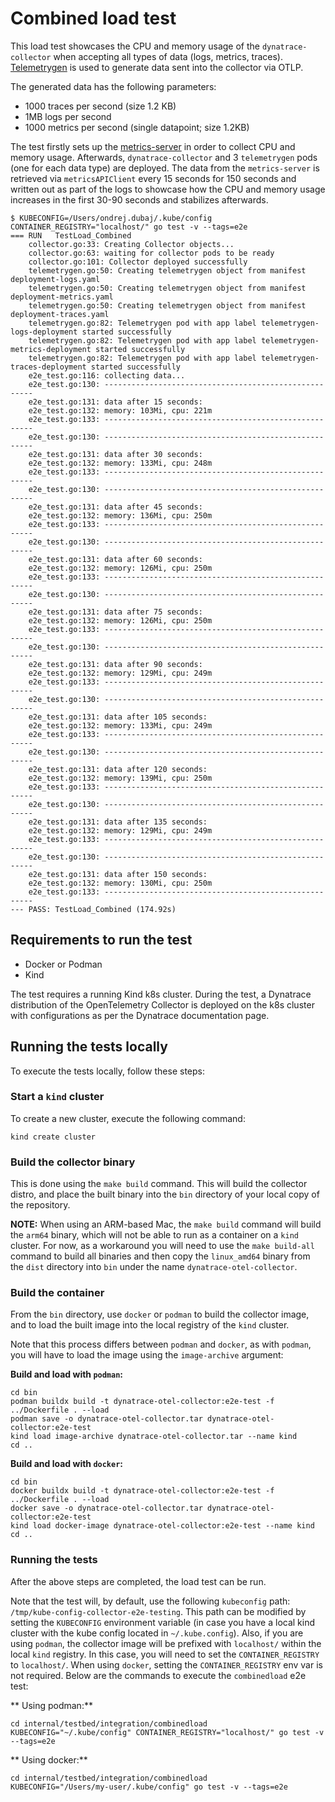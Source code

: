 # Combined load test

This load test showcases the CPU and memory usage of the `dynatrace-collector` when accepting all
types of data (logs, metrics, traces).
[Telemetrygen](https://github.com/open-telemetry/opentelemetry-collector-contrib/tree/main/cmd/telemetrygen#telemetry-generator-for-opentelemetry)
is used to generate data sent into the collector via OTLP.

The generated data has the following parameters:

- 1000 traces per second (size 1.2 KB)
- 1MB logs per second
- 1000 metrics per second (single datapoint; size 1.2KB)

The test firstly sets up the [metrics-server](https://kubernetes-sigs.github.io/metrics-server/)
in order to collect CPU and memory usage.
Afterwards, `dynatrace-collector` and 3 `telemetrygen` pods (one for each data type)
are deployed.
The data from the `metrics-server` is retrieved via `metricsAPIClient` every 15 seconds for 150 seconds
and written out as part of the logs to showcase how the CPU and memory usage increases in the first 30-90 seconds
and stabilizes afterwards.

```shell
$ KUBECONFIG=/Users/ondrej.dubaj/.kube/config CONTAINER_REGISTRY="localhost/" go test -v --tags=e2e
=== RUN   TestLoad_Combined
    collector.go:33: Creating Collector objects...
    collector.go:63: waiting for collector pods to be ready
    collector.go:101: Collector deployed successfully
    telemetrygen.go:50: Creating telemetrygen object from manifest deployment-logs.yaml
    telemetrygen.go:50: Creating telemetrygen object from manifest deployment-metrics.yaml
    telemetrygen.go:50: Creating telemetrygen object from manifest deployment-traces.yaml
    telemetrygen.go:82: Telemetrygen pod with app label telemetrygen-logs-deployment started successfully
    telemetrygen.go:82: Telemetrygen pod with app label telemetrygen-metrics-deployment started successfully
    telemetrygen.go:82: Telemetrygen pod with app label telemetrygen-traces-deployment started successfully
    e2e_test.go:116: collecting data...
    e2e_test.go:130: ------------------------------------------------------
    e2e_test.go:131: data after 15 seconds:
    e2e_test.go:132: memory: 103Mi, cpu: 221m
    e2e_test.go:133: ------------------------------------------------------
    e2e_test.go:130: ------------------------------------------------------
    e2e_test.go:131: data after 30 seconds:
    e2e_test.go:132: memory: 133Mi, cpu: 248m
    e2e_test.go:133: ------------------------------------------------------
    e2e_test.go:130: ------------------------------------------------------
    e2e_test.go:131: data after 45 seconds:
    e2e_test.go:132: memory: 136Mi, cpu: 250m
    e2e_test.go:133: ------------------------------------------------------
    e2e_test.go:130: ------------------------------------------------------
    e2e_test.go:131: data after 60 seconds:
    e2e_test.go:132: memory: 126Mi, cpu: 250m
    e2e_test.go:133: ------------------------------------------------------
    e2e_test.go:130: ------------------------------------------------------
    e2e_test.go:131: data after 75 seconds:
    e2e_test.go:132: memory: 126Mi, cpu: 250m
    e2e_test.go:133: ------------------------------------------------------
    e2e_test.go:130: ------------------------------------------------------
    e2e_test.go:131: data after 90 seconds:
    e2e_test.go:132: memory: 129Mi, cpu: 249m
    e2e_test.go:133: ------------------------------------------------------
    e2e_test.go:130: ------------------------------------------------------
    e2e_test.go:131: data after 105 seconds:
    e2e_test.go:132: memory: 133Mi, cpu: 249m
    e2e_test.go:133: ------------------------------------------------------
    e2e_test.go:130: ------------------------------------------------------
    e2e_test.go:131: data after 120 seconds:
    e2e_test.go:132: memory: 139Mi, cpu: 250m
    e2e_test.go:133: ------------------------------------------------------
    e2e_test.go:130: ------------------------------------------------------
    e2e_test.go:131: data after 135 seconds:
    e2e_test.go:132: memory: 129Mi, cpu: 249m
    e2e_test.go:133: ------------------------------------------------------
    e2e_test.go:130: ------------------------------------------------------
    e2e_test.go:131: data after 150 seconds:
    e2e_test.go:132: memory: 130Mi, cpu: 250m
    e2e_test.go:133: ------------------------------------------------------
--- PASS: TestLoad_Combined (174.92s)
```

## Requirements to run the test

- Docker or Podman
- Kind

The test requires a running Kind k8s cluster. During the test,
a Dynatrace distribution of the OpenTelemetry Collector is deployed
on the k8s cluster with configurations as per the Dynatrace documentation page.

## Running the tests locally

To execute the tests locally, follow these steps:

### Start a `kind` cluster

To create a new cluster, execute the following command:

```shell
kind create cluster
```
### Build the collector binary

This is done using the `make build` command.
This will build the collector distro, and place the built binary 
into the `bin` directory of your local copy of the repository.

**NOTE:** When using an ARM-based Mac, the `make build` command will build the `arm64` binary, which
will not be able to run as a container on a `kind` cluster.
For now, as a workaround you will need to use the `make build-all` command to build all binaries and then copy the
`linux_amd64` binary from the `dist` directory into `bin` under the name `dynatrace-otel-collector`.

### Build the container

From the `bin` directory, use `docker` or `podman` to build the collector image, and to load the built
image into the local registry of the `kind` cluster.

Note that this process differs between `podman` and `docker`, as with `podman`, you will have to
load the image using the `image-archive` argument:

**Build and load with `podman`:**
```shell
cd bin
podman buildx build -t dynatrace-otel-collector:e2e-test -f ../Dockerfile . --load
podman save -o dynatrace-otel-collector.tar dynatrace-otel-collector:e2e-test
kind load image-archive dynatrace-otel-collector.tar --name kind
cd ..
```

**Build and load with `docker`:**
```shell
cd bin
docker buildx build -t dynatrace-otel-collector:e2e-test -f ../Dockerfile . --load
docker save -o dynatrace-otel-collector.tar dynatrace-otel-collector:e2e-test
kind load docker-image dynatrace-otel-collector:e2e-test --name kind
cd ..
```

### Running the tests

After the above steps are completed, the load test can be run.

Note that the test will, by default, use the following `kubeconfig` path: `/tmp/kube-config-collector-e2e-testing`.
This path can be modified by setting the `KUBECONFIG` environment variable (in case you have a local kind cluster with the
kube config located in `~/.kube.config`).
Also, if you are using `podman`, the collector image will be prefixed with `localhost/` within the local
`kind` registry. In this case, you will need to set the `CONTAINER_REGISTRY` to `localhost/`.
When using `docker`, setting the `CONTAINER_REGISTRY` env var is not required.
Below are the commands to execute the `combinedload` e2e test:

** Using podman:**
```shell
cd internal/testbed/integration/combinedload
KUBECONFIG="~/.kube/config" CONTAINER_REGISTRY="localhost/" go test -v --tags=e2e
```

** Using docker:**
```shell
cd internal/testbed/integration/combinedload
KUBECONFIG="/Users/my-user/.kube/config" go test -v --tags=e2e
```
